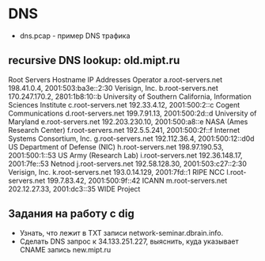 # DNS

* dns.pcap - пример DNS трафика

## recursive DNS lookup: old.mipt.ru

Root Servers
Hostname	IP Addresses	Operator
a.root-servers.net	198.41.0.4, 2001:503:ba3e::2:30	Verisign, Inc.
b.root-servers.net	170.247.170.2, 2801:1b8:10::b	University of Southern California,
Information Sciences Institute
c.root-servers.net	192.33.4.12, 2001:500:2::c	Cogent Communications
d.root-servers.net	199.7.91.13, 2001:500:2d::d	University of Maryland
e.root-servers.net	192.203.230.10, 2001:500:a8::e	NASA (Ames Research Center)
f.root-servers.net	192.5.5.241, 2001:500:2f::f	Internet Systems Consortium, Inc.
g.root-servers.net	192.112.36.4, 2001:500:12::d0d	US Department of Defense (NIC)
h.root-servers.net	198.97.190.53, 2001:500:1::53	US Army (Research Lab)
i.root-servers.net	192.36.148.17, 2001:7fe::53	Netnod
j.root-servers.net	192.58.128.30, 2001:503:c27::2:30	Verisign, Inc.
k.root-servers.net	193.0.14.129, 2001:7fd::1	RIPE NCC
l.root-servers.net	199.7.83.42, 2001:500:9f::42	ICANN
m.root-servers.net	202.12.27.33, 2001:dc3::35	WIDE Project

## Задания на работу с dig

* Узнать, что лежит в TXT записи network-seminar.dbrain.info.
* Сделать DNS запрос к 34.133.251.227, выяснить, куда указывает CNAME запись new.mipt.ru
